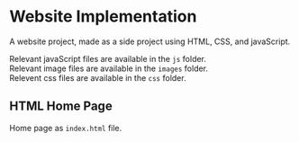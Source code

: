 # Website Implementation
 A website project, made as a side project using HTML, CSS, and javaScript.
 
 Relevant javaScript files are available in the `js` folder. <br />
 Relevant image files are available in the `images` folder. <br />
 Relevent css files are available in the `css` folder. <br />
 
 ## HTML Home Page
Home page as `index.html` file.
 
